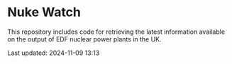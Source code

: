 # Nuke Watch

This repository includes code for retrieving the latest information available on the output of EDF nuclear power plants in the UK.

Last updated: 2024-11-09 13:13